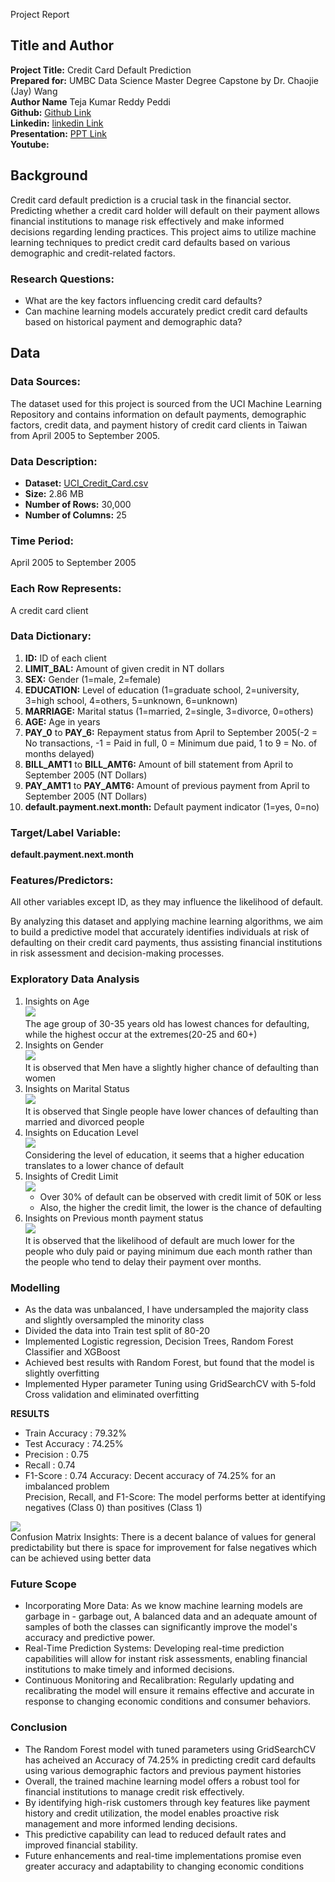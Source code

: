 
<p align="center">
   
Project Report

</p>

## Title and Author

**Project Title:** Credit Card Default Prediction  
**Prepared for:** UMBC Data Science Master Degree Capstone by Dr. Chaojie (Jay) Wang  
**Author Name** Teja Kumar Reddy Peddi  
**Github:** [Github Link](https://github.com/tejapeddi1)  
**Linkedin:** [linkedin Link](https://www.linkedin.com/in/teja-peddi-462190191/)  
**Presentation:** [PPT Link](https://github.com/tejapeddi1/UMBC-DATA606-Capstone/blob/main/docs/Presentation.pdf)  
**Youtube:** 

## Background

Credit card default prediction is a crucial task in the financial sector. Predicting whether a credit card holder will default on their payment allows financial institutions to manage risk effectively and make informed decisions regarding lending practices. This project aims to utilize machine learning techniques to predict credit card defaults based on various demographic and credit-related factors.

### Research Questions:

- What are the key factors influencing credit card defaults?
- Can machine learning models accurately predict credit card defaults based on historical payment and demographic data?

## Data

### Data Sources:
The dataset used for this project is sourced from the UCI Machine Learning Repository and contains information on default payments, demographic factors, credit data, and payment history of credit card clients in Taiwan from April 2005 to September 2005.

### Data Description:
- **Dataset:** [UCI_Credit_Card.csv](https://www.kaggle.com/datasets/uciml/default-of-credit-card-clients-dataset)
- **Size:** 2.86 MB
- **Number of Rows:** 30,000
- **Number of Columns:** 25

### Time Period:
April 2005 to September 2005

### Each Row Represents:
A credit card client

### Data Dictionary:

1. **ID:** ID of each client
2. **LIMIT_BAL:** Amount of given credit in NT dollars
3. **SEX:** Gender (1=male, 2=female)
4. **EDUCATION:** Level of education (1=graduate school, 2=university, 3=high school, 4=others, 5=unknown, 6=unknown)
5. **MARRIAGE:** Marital status (1=married, 2=single, 3=divorce, 0=others)
6. **AGE:** Age in years
7. **PAY_0** to **PAY_6:** Repayment status from April to September 2005(-2 = No transactions, -1 = Paid in full, 0 = Minimum due paid, 1 to 9 = No. of months delayed)
8. **BILL_AMT1** to **BILL_AMT6:** Amount of bill statement from April to September 2005 (NT Dollars)
9. **PAY_AMT1** to **PAY_AMT6:** Amount of previous payment from April to September 2005 (NT Dollars)
10. **default.payment.next.month:** Default payment indicator (1=yes, 0=no)

### Target/Label Variable:
**default.payment.next.month**

### Features/Predictors:
All other variables except ID, as they may influence the likelihood of default.

By analyzing this dataset and applying machine learning algorithms, we aim to build a predictive model that accurately identifies individuals at risk of defaulting on their credit card payments, thus assisting financial institutions in risk assessment and decision-making processes.

### Exploratory Data Analysis
1. Insights on Age  
   ![](https://github.com/tejapeddi1/UMBC-DATA606-Capstone/blob/main/docs/images/2.png)  
   The age group of 30-35 years old has lowest chances for defaulting, while the highest occur at the extremes(20-25 and 60+)  
2. Insights on Gender  
   ![](https://github.com/tejapeddi1/UMBC-DATA606-Capstone/blob/main/docs/images/4.png)  
   It is observed that Men have a slightly higher chance of defaulting than women  
3. Insights on Marital Status  
   ![](https://github.com/tejapeddi1/UMBC-DATA606-Capstone/blob/main/docs/images/6.png)  
   It is observed that Single people have lower chances of defaulting than married and divorced people  
4. Insights on Education Level  
   ![](https://github.com/tejapeddi1/UMBC-DATA606-Capstone/blob/main/docs/images/8.png)  
   Considering the level of education, it seems that a higher education translates to a lower chance of default  
5. Insights of Credit Limit  
   ![](https://github.com/tejapeddi1/UMBC-DATA606-Capstone/blob/main/docs/images/lim2.png)  
   - Over 30% of default can be observed with credit limit of 50K or less
   - Also, the higher the credit limit, the lower is the chance of defaulting  
6. Insights on Previous month payment status  
   ![](https://github.com/tejapeddi1/UMBC-DATA606-Capstone/blob/main/docs/images/9.png)  
   It is observed that the likelihood of default are much lower for the people who duly paid or paying minimum due each month rather than the people who tend to delay their payment over months.

### Modelling
 - As the data was unbalanced, I have undersampled the majority class and slightly oversampled the minority class
 - Divided the data into Train test split of 80-20
 - Implemented Logistic regression, Decision Trees, Random Forest Classifier and XGBoost
 - Achieved best results with Random Forest, but found that the model is slightly overfitting
 - Implemented Hyper parameter Tuning using GridSearchCV with 5-fold Cross validation and eliminated overfitting  

**RESULTS**  
- Train Accuracy : 79.32%
- Test Accuracy : 74.25%
- Precision : 0.75
- Recall : 0.74
- F1-Score : 0.74
Accuracy: Decent accuracy of 74.25% for an imbalanced problem  
Precision, Recall, and F1-Score: The model performs better at identifying negatives (Class 0) than positives (Class 1)  

![](https://github.com/tejapeddi1/UMBC-DATA606-Capstone/blob/main/docs/images/10.png)   
Confusion Matrix Insights: There is a decent balance of values for general predictability but there is space for improvement for false negatives which can be achieved using better data

### Future Scope
- Incorporating More Data: As we know machine learning models are garbage in - garbage out, A balanced data and an adequate amount of samples of both the classes can significantly improve the model's accuracy and predictive power.
- Real-Time Prediction Systems: Developing real-time prediction capabilities will allow for instant risk assessments, enabling financial institutions to make timely and informed decisions.
- Continuous Monitoring and Recalibration: Regularly updating and recalibrating the model will ensure it remains effective and accurate in response to changing economic conditions and consumer behaviors.

### Conclusion
- The Random Forest model with tuned parameters using GridSearchCV has acheived an Accuracy of 74.25% in predicting credit card defaults using various demographic factors and previous payment histories
- Overall, the trained machine learning model offers a robust tool for financial institutions to manage credit risk effectively.
- By identifying high-risk customers through key features like payment history and credit utilization, the model enables proactive risk management and more informed lending decisions.
- This predictive capability can lead to reduced default rates and improved financial stability.
- Future enhancements and real-time implementations promise even greater accuracy and adaptability to changing economic conditions
